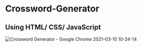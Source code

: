 # Crossword-Generator

## Using HTML/ CSS/ JavaScript

![Crossword Generator - Google Chrome 2021-03-10 10-24-14](https://user-images.githubusercontent.com/42701850/110578621-3e43cc80-818b-11eb-9e78-5ee7d611f27e.gif)
